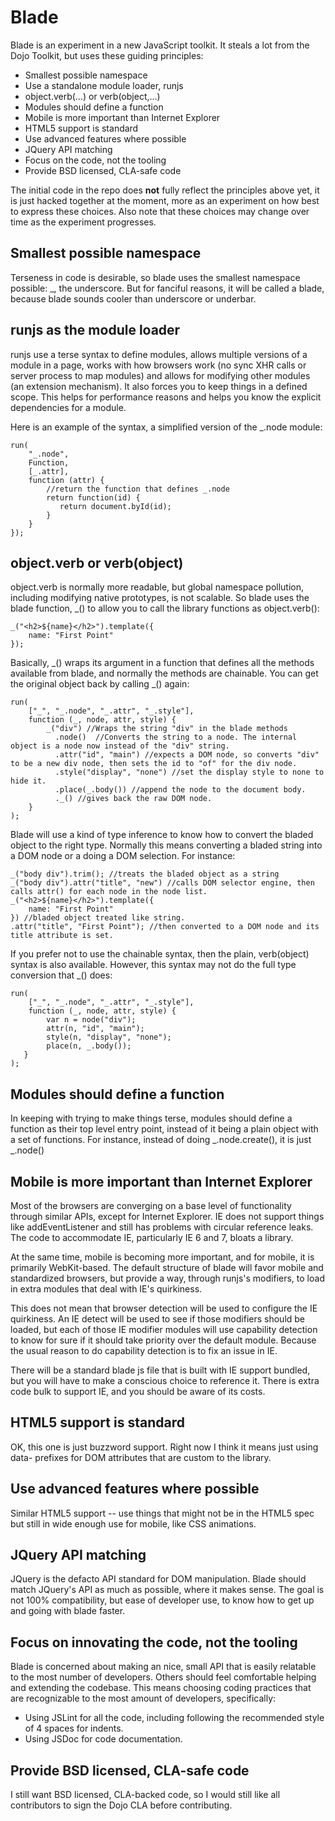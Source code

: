 Blade
=====

Blade is an experiment in a new JavaScript toolkit. It steals a lot from the Dojo Toolkit, but uses these guiding principles:

* Smallest possible namespace
* Use a standalone module loader, runjs
* object.verb(…) or verb(object,…)
* Modules should define a function
* Mobile is more important than Internet Explorer
* HTML5 support is standard
* Use advanced features where possible
* JQuery API matching
* Focus on the code, not the tooling
* Provide BSD licensed, CLA-safe code

The initial code in the repo does **not** fully reflect the principles above yet, it is just hacked together at the moment, more as an experiment on how best to express these choices. Also note that these choices may change over time as the experiment progresses.

Smallest possible namespace
---------------------------
Terseness in code is desirable, so blade uses the smallest namespace possible: _, the underscore. But for fanciful reasons, it will be called a blade, because blade sounds cooler than underscore or underbar.

runjs as the module loader
--------------------------
runjs use a terse syntax to define modules, allows multiple versions of a module in a page, works with how browsers work (no sync XHR calls or server process to map modules) and allows for modifying other modules (an extension mechanism). It also forces you to keep things in a defined scope. This helps for performance reasons and helps you know the explicit dependencies for a module.

Here is an example of the syntax, a simplified version of the _.node module:

    run(
        "_.node",
        Function,
        [_.attr],
        function (attr) {
            //return the function that defines _.node
            return function(id) {
               return document.byId(id);
            }
        }
    });

object.verb or verb(object)
---------------------------
object.verb is normally more readable, but global namespace pollution, including modifying native prototypes, is not scalable. So blade uses the blade function, _() to allow you to call the library functions as object.verb():

    _("<h2>${name}</h2>").template({
        name: "First Point"
    });

Basically, _() wraps its argument in a function that defines all the methods available from blade, and normally the methods are chainable. You can get the original object back by calling _() again:

    run(
        ["_", "_.node", "_.attr", "_.style"],
        function (_, node, attr, style) {
            _("div") //Wraps the string "div" in the blade methods
              .node()  //Converts the string to a node. The internal object is a node now instead of the "div" string.
              .attr("id", "main") //expects a DOM node, so converts "div" to be a new div node, then sets the id to "of" for the div node.
              .style("display", "none") //set the display style to none to hide it.
              .place(_.body()) //append the node to the document body.
              ._() //gives back the raw DOM node.
        }
    );

Blade will use a kind of type inference to know how to convert the bladed object to the right type. Normally this means converting a bladed string into a DOM node or a doing a DOM selection. For instance:

    _("body div").trim(); //treats the bladed object as a string
    _("body div").attr("title", "new") //calls DOM selector engine, then calls attr() for each node in the node list.
    _("<h2>${name}</h2>").template({
        name: "First Point"
    }) //bladed object treated like string.
    .attr("title", "First Point"); //then converted to a DOM node and its title attribute is set.

If you prefer not to use the chainable syntax, then the plain, verb(object) syntax is also available. However, this syntax may not do the full type conversion that _() does:

    run(
        ["_", "_.node", "_.attr", "_.style"],
        function (_, node, attr, style) {
            var n = node("div");
            attr(n, "id", "main");
            style(n, "display", "none");
            place(n, _.body());
       }
    );


Modules should define a function
--------------------------------
In keeping with trying to make things terse, modules should define a function as their top level entry point, instead of it being a plain object with a set of functions. For instance, instead of doing _.node.create(), it is just _.node()

Mobile is more important than Internet Explorer
-----------------------------------------------
Most of the browsers are converging on a base level of functionality through similar APIs, except for Internet Explorer. IE does not support things like addEventListener and still has problems with circular reference leaks. The code to accommodate IE, particularly IE 6 and 7, bloats a library.

At the same time, mobile is becoming more important, and for mobile, it is primarily WebKit-based. The default structure of blade will favor mobile and standardized browsers, but provide a way, through runjs's modifiers, to load in extra modules that deal with IE's quirkiness.

This does not mean that browser detection will be used to configure the IE quirkiness. An IE detect will be used to see if those modifiers should be loaded, but each of those IE modifier modules will use capability detection to know for sure if it should take priority over the default module. Because the usual reason to do capability detection is to fix an issue in IE.

There will be a standard blade js file that is built with IE support bundled, but you will have to make a conscious choice to reference it. There is extra code bulk to support IE, and you should be aware of its costs.

HTML5 support is standard
-------------------------
OK, this one is just buzzword support. Right now I think it means just using data- prefixes for DOM attributes that are custom to the library.

Use advanced features where possible
------------------------------------
Similar HTML5 support -- use things that might not be in the HTML5 spec but still in wide enough use for mobile, like CSS animations.

JQuery API matching
-------------------
JQuery is the defacto API standard for DOM manipulation. Blade should match JQuery's API as much as possible, where it makes sense. The goal is not 100% compatibility, but ease of developer use, to know how to get up and going with blade faster.

Focus on innovating the code, not the tooling
---------------------------------------------
Blade is concerned about making an nice, small API that is easily relatable to the most number of developers. Others should feel comfortable helping and extending the codebase. This means choosing coding practices that are recognizable to the most amount of developers, specifically:
- Using JSLint for all the code, including following the recommended style of 4 spaces for indents.
- Using JSDoc for code documentation.

Provide BSD licensed, CLA-safe code
-----------------------------------
I still want BSD licensed, CLA-backed code, so I would still like all contributors to sign the Dojo CLA before contributing.

